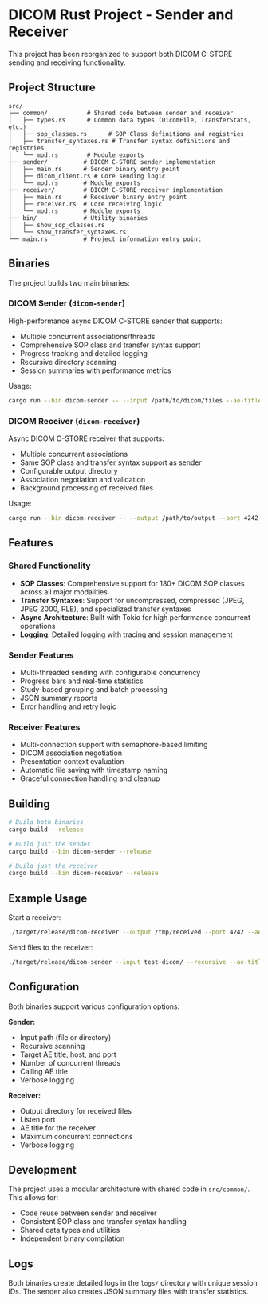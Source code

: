 # DICOM Rust Project - Sender and Receiver

This project has been reorganized to support both DICOM C-STORE sending and receiving functionality.

## Project Structure

```
src/
├── common/           # Shared code between sender and receiver
│   ├── types.rs      # Common data types (DicomFile, TransferStats, etc.)
│   ├── sop_classes.rs      # SOP Class definitions and registries
│   ├── transfer_syntaxes.rs # Transfer syntax definitions and registries
│   └── mod.rs        # Module exports
├── sender/          # DICOM C-STORE sender implementation
│   ├── main.rs      # Sender binary entry point
│   ├── dicom_client.rs # Core sending logic
│   └── mod.rs       # Module exports
├── receiver/        # DICOM C-STORE receiver implementation
│   ├── main.rs      # Receiver binary entry point
│   ├── receiver.rs  # Core receiving logic
│   └── mod.rs       # Module exports
├── bin/             # Utility binaries
│   ├── show_sop_classes.rs
│   └── show_transfer_syntaxes.rs
└── main.rs          # Project information entry point
```

## Binaries

The project builds two main binaries:

### DICOM Sender (`dicom-sender`)

High-performance async DICOM C-STORE sender that supports:
- Multiple concurrent associations/threads
- Comprehensive SOP class and transfer syntax support
- Progress tracking and detailed logging
- Recursive directory scanning
- Session summaries with performance metrics

Usage:
```bash
cargo run --bin dicom-sender -- --input /path/to/dicom/files --ae-title TARGET_AE --host 192.168.1.100 --port 4242 --threads 4 --recursive
```

### DICOM Receiver (`dicom-receiver`)

Async DICOM C-STORE receiver that supports:
- Multiple concurrent associations
- Same SOP class and transfer syntax support as sender
- Configurable output directory
- Association negotiation and validation
- Background processing of received files

Usage:
```bash
cargo run --bin dicom-receiver -- --output /path/to/output --port 4242 --ae-title MY_SCP --max-connections 10
```

## Features

### Shared Functionality
- **SOP Classes**: Comprehensive support for 180+ DICOM SOP classes across all major modalities
- **Transfer Syntaxes**: Support for uncompressed, compressed (JPEG, JPEG 2000, RLE), and specialized transfer syntaxes
- **Async Architecture**: Built with Tokio for high performance concurrent operations
- **Logging**: Detailed logging with tracing and session management

### Sender Features
- Multi-threaded sending with configurable concurrency
- Progress bars and real-time statistics
- Study-based grouping and batch processing
- JSON summary reports
- Error handling and retry logic

### Receiver Features
- Multi-connection support with semaphore-based limiting
- DICOM association negotiation
- Presentation context evaluation
- Automatic file saving with timestamp naming
- Graceful connection handling and cleanup

## Building

```bash
# Build both binaries
cargo build --release

# Build just the sender
cargo build --bin dicom-sender --release

# Build just the receiver  
cargo build --bin dicom-receiver --release
```

## Example Usage

Start a receiver:
```bash
./target/release/dicom-receiver --output /tmp/received --port 4242 --ae-title TEST_SCP
```

Send files to the receiver:
```bash
./target/release/dicom-sender --input test-dicom/ --recursive --ae-title TEST_SCP --host localhost --port 4242 --threads 2
```

## Configuration

Both binaries support various configuration options:

**Sender:**
- Input path (file or directory)
- Recursive scanning
- Target AE title, host, and port
- Number of concurrent threads
- Calling AE title
- Verbose logging

**Receiver:**
- Output directory for received files
- Listen port
- AE title for the receiver
- Maximum concurrent connections
- Verbose logging

## Development

The project uses a modular architecture with shared code in `src/common/`. This allows for:
- Code reuse between sender and receiver
- Consistent SOP class and transfer syntax handling
- Shared data types and utilities
- Independent binary compilation

## Logs

Both binaries create detailed logs in the `logs/` directory with unique session IDs. The sender also creates JSON summary files with transfer statistics.
